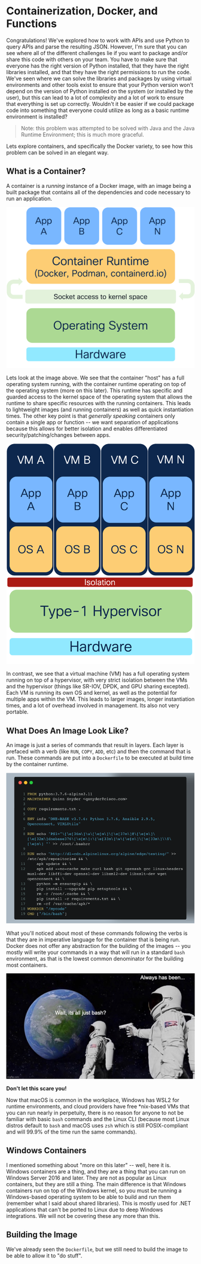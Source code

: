 # Containerization, Docker, and Functions

Congratulations!  We've explored how to work with APIs and use Python to query APIs and parse the resulting JSON.  However, I'm sure that you can see where all of the different challenges lie if you want to package and/or share this code with others on your team.  You have to make sure that everyone has the right version of Python installed, that they have the right libraries installed, and that they have the right permissions to run the code.  We've seen where we can solve the libraries and packages by using virtual environments and other tools exist to ensure that your Python version won't depend on the version of Python installed on the system (or installed by the user), but this can lead to a lot of complexity and a lot of work to ensure that everything is set up correctly.  Wouldn't it be easier if we could package code into something that everyone could utilize as long as a basic runtime environment is installed?

> Note: this problem was attempted to be solved with Java and the Java Runtime Environment; this is much more graceful.

Lets explore containers, and specifically the Docker variety, to see how this problem can be solved in an elegant way.

## What is a Container?

A container is a *running* instance of a Docker image, with an image being a built package that contains all of the dependencies and code necessary to run an application.

![Docker image runtime](./images/Picture1.png)

Lets look at the image above.  We see that the container "host" has a full operating system running, with the container runtime operating on top of the operating system (more on this later).  This runtime has specific and guarded access to the kernel space of the operating system that allows the runtime to share specific resources with the running containers.  This leads to lightweight images (and running containers) as well as quick instantiation times.  The other key point is that *generally speaking* containers only contain a single app or function -- we want separation of applications because this allows for better isolation and enables differentiated security/patching/changes between apps.

![VM runtime](./images/Picture2.png)

In contrast, we see that a virtual machine (VM) has a full operating system running on top of a hypervisor, with very strict isolation between the VMs and the hypervisor (things like SR-IOV, DPDK, and GPU sharing excepted).  Each VM is running its own OS and kernel, as well as the potential for multiple apps within the VM.  This leads to larger images, longer instantiation times, and a lot of overhead involved in management.  Its also not very portable.

## What Does An Image Look Like?

An image is just a series of commands that result in layers.  Each layer is prefaced with a verb (like `RUN`, `COPY`, `ADD`, etc) and then the command that is run.  These commands are put into a `Dockerfile` to be executed at build time by the container runtime.

![Dockerfile example](./images/Picture3.png)

What you'll noticed about most of these commands following the verbs is that they are in imperative language for the container that is being run.  Docker does not offer any abstraction for the building of the images -- you mostly will write your commands in a way that will run in a standard `bash` environment, as that is the lowest common denominator for the building most containers.

![bash all the way down](./images/Picture5.jpg)

**Don't let this scare you!**

Now that macOS is common in the workplace, Windows has WSL2 for runtime environments, and cloud providers have free *nix-based VMs that you can run nearly in perpetuity, there is no reason for anyone to not be familiar with basic `bash` commands and the Linux CLI (because most Linux distros default to `bash` and macOS uses `zsh` which is still POSIX-compliant and will 99.9% of the time run the same commands).

## Windows Containers

I mentioned something about "more on this later" -- well, here it is.  Windows containers are a thing, and they are a thing that you can run on Windows Server 2016 and later.  They are not as popular as Linux containers, but they are still a thing.  The main difference is that Windows containers run on top of the Windows kernel, so you must be running a Windows-based operating system to be able to build and run them (remember what I said about shared libraries).  This is mostly used for .NET applications that can't be ported to Linux due to deep Windows integrations.  We will not be covering these any more than this.

## Building the Image

We've already seen the `Dockerfile`, but we still need to build the image to be able to allow it to "do stuff".  